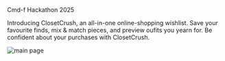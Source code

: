 Cmd-f Hackathon 2025

Introducing ClosetCrush, an all-in-one online-shopping wishlist. Save your favourite finds, mix & match pieces, and preview oufits you yearn for. Be confident about your purchases with ClosetCrush.

![main page](image-1.png)
